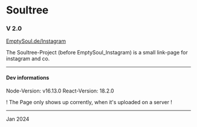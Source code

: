 # Soultree
### V 2.0
[EmptySoul.de/Instagram](https://emptysoul.de/instagram/)

The Soultree-Project (before EmptySoul_Instagram) is a small link-page for instagram and co.

___
#### Dev informations
Node-Version: v16.13.0
React-Version: 18.2.0

! The Page only shows up corrently, when it's uploaded on a server !
____
Jan 2024